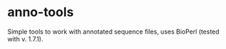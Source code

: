 # anno-tools
Simple tools to work with annotated sequence files, uses BioPerl (tested with v. 1.7.1).
